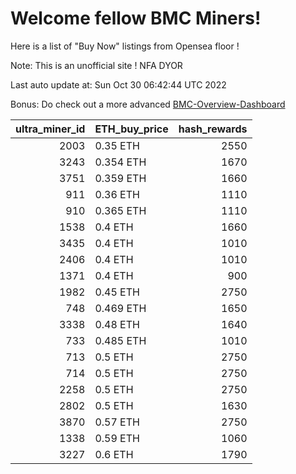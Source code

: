 # Welcome fellow BMC Miners!
Here is a list of "Buy Now" listings from Opensea floor !

Note: This is an unofficial site ! NFA DYOR

Last auto update at: Sun Oct 30 06:42:44 UTC 2022

Bonus: Do check out a more advanced [BMC-Overview-Dashboard](https://dune.com/defifunk/BMC-Overview-Dashboard)


|   ultra_miner_id | ETH_buy_price   |   hash_rewards |
|-----------------:|:----------------|---------------:|
|             2003 | 0.35 ETH        |           2550 |
|             3243 | 0.354 ETH       |           1670 |
|             3751 | 0.359 ETH       |           1660 |
|              911 | 0.36 ETH        |           1110 |
|              910 | 0.365 ETH       |           1110 |
|             1538 | 0.4 ETH         |           1660 |
|             3435 | 0.4 ETH         |           1010 |
|             2406 | 0.4 ETH         |           1010 |
|             1371 | 0.4 ETH         |            900 |
|             1982 | 0.45 ETH        |           2750 |
|              748 | 0.469 ETH       |           1650 |
|             3338 | 0.48 ETH        |           1640 |
|              733 | 0.485 ETH       |           1010 |
|              713 | 0.5 ETH         |           2750 |
|              714 | 0.5 ETH         |           2750 |
|             2258 | 0.5 ETH         |           2750 |
|             2802 | 0.5 ETH         |           1630 |
|             3870 | 0.57 ETH        |           2750 |
|             1338 | 0.59 ETH        |           1060 |
|             3227 | 0.6 ETH         |           1790 |